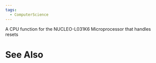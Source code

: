 ```yaml
---
tags:
  - ComputerScience
---
```

A CPU function for the NUCLEO-L031K6 Microprocessor that handles resets

# See Also